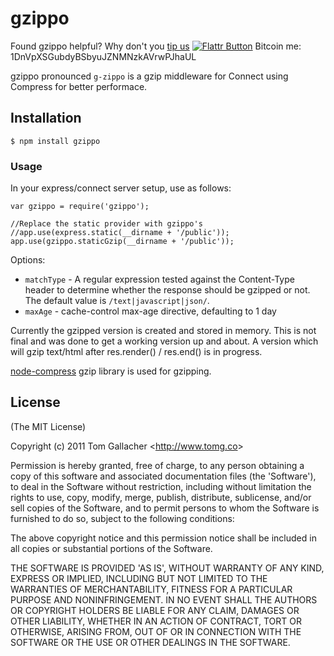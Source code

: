 # gzippo

Found gzippo helpful? Why don't you [tip us](http://tiptheweb.org/tip/?link=https%3A%2F%2Fgithub.com%2Ftomgallacher%2Fgzippo&title=Tip%20to%20Support%20gzippo) [![Flattr Button](http://api.flattr.com/button/button-compact-static-100x17.png "Flattr This!")](https://flattr.com/thing/282348/gzippo-node-js-gzip-module "gzippo - node.js gzip module")
Bitcoin me: 1DnVpXSGubdyBSbyuJZNMNzkAVrwPJhaUL

gzippo pronounced `g-zippo` is a gzip middleware for Connect using Compress for better performace.

## Installation
	
	$ npm install gzippo

### Usage

In your express/connect server setup, use as follows:
	
	var gzippo = require('gzippo');
	
	//Replace the static provider with gzippo's
	//app.use(express.static(__dirname + '/public'));
	app.use(gzippo.staticGzip(__dirname + '/public'));

Options:

- `matchType` - A regular expression tested against the Content-Type header to determine whether the response should be gzipped or not. The default value is `/text|javascript|json/`.
- `maxAge` - cache-control max-age directive, defaulting to 1 day

Currently the gzipped version is created and stored in memory. This is not final and was done to get a working version
up and about. A version which will gzip text/html after res.render() / res.end() is in progress.
	
[node-compress](https://github.com/waveto/node-compress) gzip library is used for gzipping.

## License

(The MIT License)

Copyright (c) 2011 Tom Gallacher &lt;<http://www.tomg.co>&gt;

Permission is hereby granted, free of charge, to any person obtaining
a copy of this software and associated documentation files (the
'Software'), to deal in the Software without restriction, including
without limitation the rights to use, copy, modify, merge, publish,
distribute, sublicense, and/or sell copies of the Software, and to
permit persons to whom the Software is furnished to do so, subject to
the following conditions:

The above copyright notice and this permission notice shall be
included in all copies or substantial portions of the Software.

THE SOFTWARE IS PROVIDED 'AS IS', WITHOUT WARRANTY OF ANY KIND,
EXPRESS OR IMPLIED, INCLUDING BUT NOT LIMITED TO THE WARRANTIES OF
MERCHANTABILITY, FITNESS FOR A PARTICULAR PURPOSE AND NONINFRINGEMENT.
IN NO EVENT SHALL THE AUTHORS OR COPYRIGHT HOLDERS BE LIABLE FOR ANY
CLAIM, DAMAGES OR OTHER LIABILITY, WHETHER IN AN ACTION OF CONTRACT,
TORT OR OTHERWISE, ARISING FROM, OUT OF OR IN CONNECTION WITH THE
SOFTWARE OR THE USE OR OTHER DEALINGS IN THE SOFTWARE.